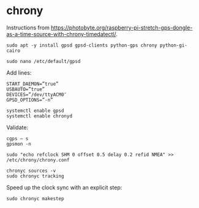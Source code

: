# chrony

Instructions from https://photobyte.org/raspberry-pi-stretch-gps-dongle-as-a-time-source-with-chrony-timedatectl/.

```
sudo apt -y install gpsd gpsd-clients python-gps chrony python-gi-cairo
```

```
sudo nano /etc/default/gpsd
```

Add lines:

```
START_DAEMON=”true”
USBAUTO=”true”
DEVICES=”/dev/ttyACM0″
GPSD_OPTIONS=”-n”
```

```
systemctl enable gpsd
systemctl enable chronyd
```

Validate:

```
cgps – s
gpsmon -n
```

```
sudo "echo refclock SHM 0 offset 0.5 delay 0.2 refid NMEA" >> /etc/chrony/chrony.conf
```

```
chronyc sources -v
sudo chronyc tracking
```

Speed up the clock sync with an explicit step:

```
sudo chronyc makestep
```
